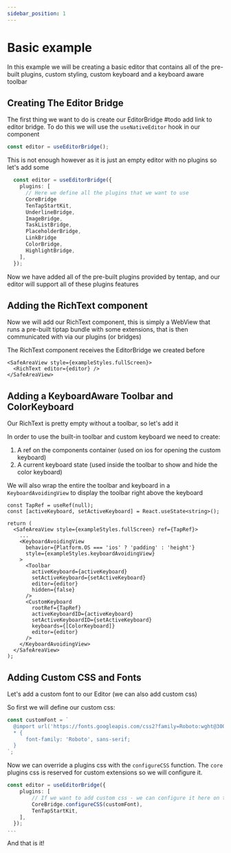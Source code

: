 ```yaml
---
sidebar_position: 1
---
```


# Basic example

In this example we will be creating a basic editor that contains all of the pre-built plugins, custom styling, custom keyboard and a keyboard aware toolbar

## Creating The Editor Bridge

The first thing we want to do is create our EditorBridge #todo add link to editor bridge.
To do this we will use the `useNativeEditor` hook in our component

```ts
const editor = useEditorBridge();
```

This is not enough however as it is just an empty editor with no plugins so let's add some

```ts
  const editor = useEditorBridge({
    plugins: [
      // Here we define all the plugins that we want to use
      CoreBridge
      TenTapStartKit,
      UnderlineBridge,
      ImageBridge,
      TaskListBridge,
      PlaceholderBridge,
      LinkBridge
      ColorBridge,
      HighlightBridge,
    ],
  });
```

Now we have added all of the pre-built plugins provided by tentap, and our editor will support all of these plugins features

## Adding the RichText component

Now we will add our RichText component, this is simply a WebView that runs a pre-built tiptap bundle with some extensions, that is then communicated with via our plugins (or bridges)

The RichText component receives the EditorBridge we created before

```tsx
<SafeAreaView style={exampleStyles.fullScreen}>
  <RichText editor={editor} />
</SafeAreaView>
```

## Adding a KeyboardAware Toolbar and ColorKeyboard

Our RichText is pretty empty without a toolbar, so let's add it

In order to use the built-in toolbar and custom keyboard we need to create:

1. A ref on the components container (used on ios for opening the custom keyboard)
2. A current keyboard state (used inside the toolbar to show and hide the color keyboard)

We will also wrap the entire the toolbar and keyboard in a `KeyboardAvoidingView` to display the toolbar right above the keyboard

```tsx
const TapRef = useRef(null);
const [activeKeyboard, setActiveKeyboard] = React.useState<string>();

return (
  <SafeAreaView style={exampleStyles.fullScreen} ref={TapRef}>
    ...
    <KeyboardAvoidingView
      behavior={Platform.OS === 'ios' ? 'padding' : 'height'}
      style={exampleStyles.keyboardAvoidingView}
    >
      <Toolbar
        activeKeyboard={activeKeyboard}
        setActiveKeyboard={setActiveKeyboard}
        editor={editor}
        hidden={false}
      />
      <CustomKeyboard
        rootRef={TapRef}
        activeKeyboardID={activeKeyboard}
        setActiveKeyboardID={setActiveKeyboard}
        keyboards={[ColorKeyboard]}
        editor={editor}
      />
    </KeyboardAvoidingView>
  </SafeAreaView>
);
```

## Adding Custom CSS and Fonts

Let's add a custom font to our Editor (we can also add custom css)

So first we will define our custom css:

```ts
const customFont = `
  @import url('https://fonts.googleapis.com/css2?family=Roboto:wght@300&display=swap');
  * {
      font-family: 'Roboto', sans-serif;
  }
`;
```

Now we can override a plugins css with the `configureCSS` function. The `core` plugins css is reserved for custom extensions
so we will configure it.

```ts
const editor = useEditorBridge({
    plugins: [
        // If we want to add custom css - we can configure it here on the core bridge
        CoreBridge.configureCSS(customFont),
        TenTapStartKit,
    ],
  });
...
```

And that is it!

